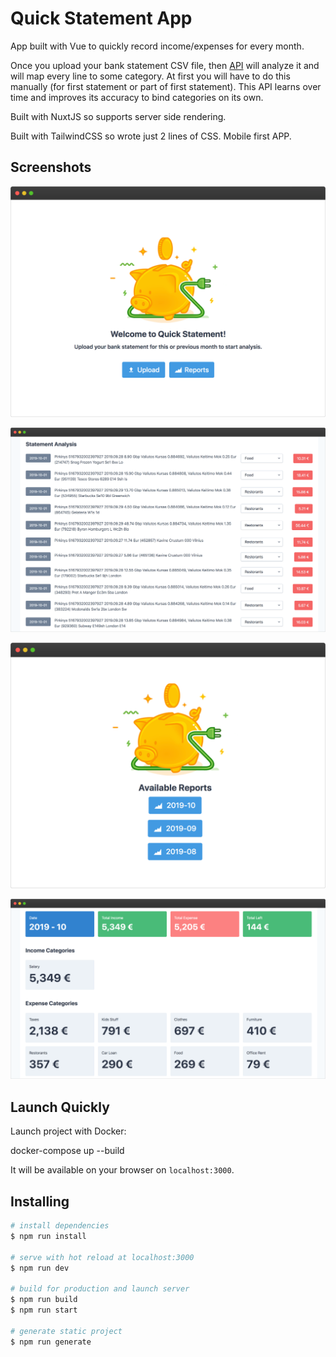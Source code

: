 # Quick Statement App

App built with Vue to quickly record income/expenses for every month.

Once you upload your bank statement CSV file, then [API](https://github.com/ReekenX/quick-statement-api) will analyze it and will map every line to some category. At first you will have to do this manually (for first statement or part of first statement). This API learns over time and improves its accuracy to bind categories on its own.

Built with NuxtJS so supports server side rendering.

Built with TailwindCSS so wrote just 2 lines of CSS. Mobile first APP.

## Screenshots

![Index Page](screenshots/v1.0/index.png)

![Statement Analysis Page](screenshots/v1.0/statement.png)

![Reports Index Page](screenshots/v1.0/reports_index.png)

![Reports Detail Page](screenshots/v1.0/reports_detail.png)

## Launch Quickly

Launch project with Docker:

  docker-compose up --build

It will be available on your browser on `localhost:3000`.

## Installing

``` bash
# install dependencies
$ npm run install

# serve with hot reload at localhost:3000
$ npm run dev

# build for production and launch server
$ npm run build
$ npm run start

# generate static project
$ npm run generate
```
